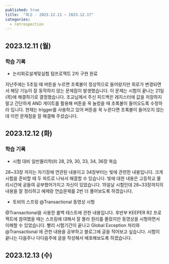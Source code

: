 ```yaml
---
published: true
title:  "회고 - 2023.12.11 ~ 2023.12.17"
categories:
  - retrospection
---
```


## 2023.12.11 (월)

### 학습 기록

- 논리회로설계및실험 텀프로젝트 2차 구현 완료

지난주에는 5초일 때 버튼을 누르면 초록불이 정상적으로 들어왔지만 회로가 변경되면서 해당 기능이 잘 동작하지 않는 문제점이 발생했습니다. 이 문제는 시험이 끝나는 21일(목)에 해결하기로 결정했습니다. 조교님께서 주신 피드백은 레지스터에 값을 저장하지 말고 간단하게 AND 게이트를 활용해 버튼을 꾹 눌렀을 때 초록불이 들어오도록 수정하라 입니다. 현재는 trigger를 사용하고 있어 버튼을 꾹 누른다면 초록불이 들어오지 않는데 이런 문제점을 잘 해결해 주셨습니다.

## 2023.12.12 (화)

### 학습 기록

- 시험 대비 일반물리학(II) 28, 29, 30, 33, 34, 36장 복습

28~33장 까지는 자기장에 연관된 내용이고 34장부터는 빛에 관련한 내용입니다. 크게 시험을 준비할 때 두 파트로 나눠서 해결할 수 있습니다. 빛에 대한 내용은 고등학교 물리시간에 공들여 공부했어가지고 자신이 있었습니다. 15일날 시험인데 28~33장까지의 내용을 잘 정리하고 예제랑 연습문제를 2번 더 풀어보도록 하겠습니다.

- 토비의 스프링 @Transactional 동영상 시헝

@Transactional을 사용한 롤백 테스트에 관한 내용입니다. 후반부 KEEPER R2 프로젝트에 참여했을 때는 스프링에 대해서 잘 몰라 원리를 몰랐지만 동영상을 시헝하면서 이해할 수 있었습니다. 빨리 시험기간이 끝나고 Global Exception 처리와 @Transactional 에 관한 내용을 공부하고 블로그에 글을 적어보고 싶습니다. 시험이 끝나는 다음주나 다다음주에 글을 작성해서 배포해보도록 하겠습니다.

## 2023.12.13 (수)

